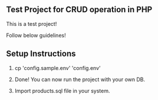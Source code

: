 ## Test Project for CRUD operation in PHP
This is a test project! 

Follow below guidelines!
##  Setup Instructions

<!-- 1. Create a `config.env` file in your root folder: -->
1. cp 'config.sample.env' 'config.env'

2. Done! You can now run the project with your own DB.

3. Import products.sql file in your system.

